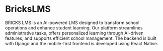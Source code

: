 # BricksLMS
BRICKS LMS is an AI-powered LMS designed to transform school operations and enhance student learning. Our platform streamlines administrative tasks, offers personalized learning through AI-driven features, and supports efficient school management. The backend is built with Django and the mobile-first frontend is developed using React Native.
